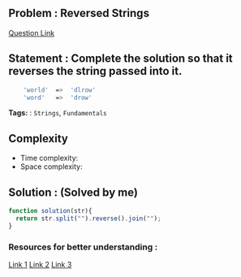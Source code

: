 ## Problem : Reversed Strings
[Question Link](https://www.codewars.com/kata/5168bb5dfe9a00b126000018/train/javascript)

## Statement : Complete the solution so that it reverses the string passed into it. 

```sh
    'world'  =>  'dlrow'
    'word'   =>  'drow'
```

**Tags:** : `Strings`, `Fundamentals`

## Complexity
-   Time complexity:
-   Space complexity:

## Solution : (Solved by me)

```javascript
function solution(str){
  return str.split("").reverse().join("");
}
```


### Resources for better understanding :

[Link 1](https://www.example.com)
[Link 2](https://www.example.com)
[Link 3](https://www.example.com)



